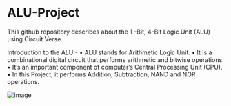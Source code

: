 # ALU-Project
This github repository describes about the 1 -Bit, 4-Bit Logic Unit (ALU) using Circuit Verse.

Introduction to the ALU:- 
•	ALU stands for Arithmetic Logic Unit.
•	It is a combinational digital circuit that performs arithmetic and bitwise operations.
•	It’s an important component of computer’s Central Processing Unit (CPU).
•	In this Project, it performs Addition, Subtraction, NAND and NOR operations.

![image](https://user-images.githubusercontent.com/102464427/231547016-a3ff2f8f-b0c8-47b5-81bc-fa3591a7c141.png)



